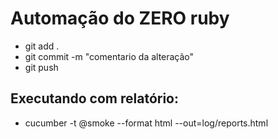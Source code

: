 
# Automação do ZERO ruby


* git add .
* git commit -m "comentario da alteração"
* git push 

## Executando com relatório:

* cucumber -t @smoke --format html --out=log/reports.html

